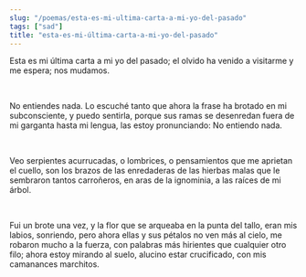 ```yaml
---
slug: "/poemas/esta-es-mi-ultima-carta-a-mi-yo-del-pasado"
tags: ["sad"]
title: "esta-es-mi-última-carta-a-mi-yo-del-pasado"
---
```

Esta es mi última carta a mi yo del pasado; el olvido ha venido a visitarme y me espera; nos mudamos.

&nbsp;

No entiendes nada. Lo escuché tanto que ahora la frase ha brotado en mi subconsciente, y puedo sentirla, porque sus ramas se desenredan fuera de mi garganta hasta mi lengua, las estoy pronunciando: No entiendo nada.

&nbsp;

Veo serpientes acurrucadas, o lombrices, o pensamientos que me aprietan el cuello, son los brazos de las enredaderas de las hierbas malas que le sembraron tantos carroñeros, en aras de la ignominia, a las raíces de mi árbol.

&nbsp;

Fui un brote una vez, y la flor que se arqueaba en la punta del tallo, eran mis labios, sonriendo, pero ahora ellas y sus pétalos no ven más al cielo, me robaron mucho a la fuerza, con palabras más hirientes que cualquier otro filo; ahora estoy mirando al suelo, alucino estar crucificado, con mis camanances marchitos.